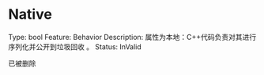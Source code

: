 # Native

Type: bool
Feature: Behavior
Description: 属性为本地：C++代码负责对其进行序列化并公开到垃圾回收 。
Status: InValid

已被删除